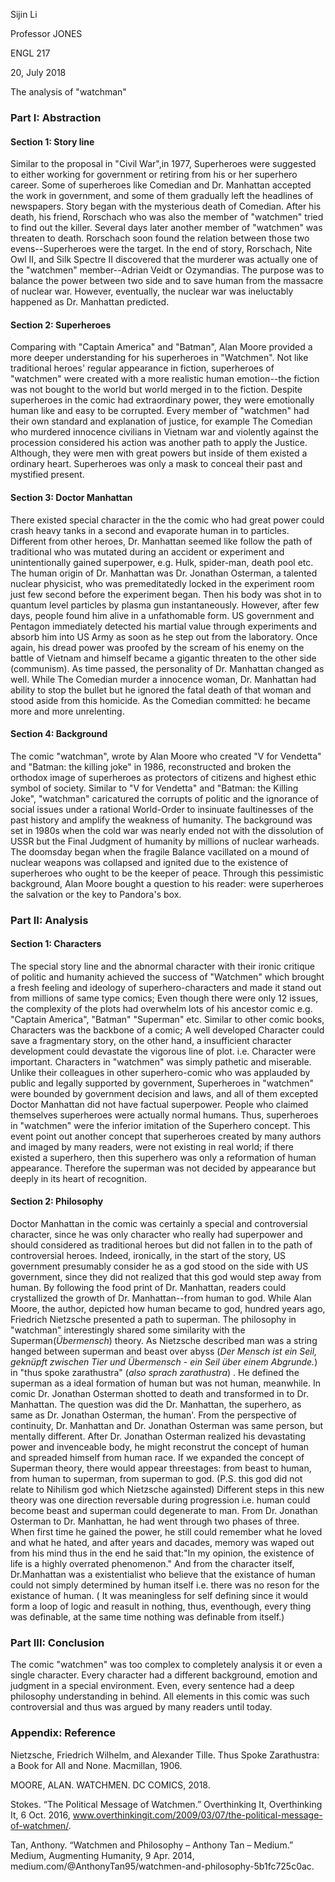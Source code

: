 Sijin Li

Professor JONES  

ENGL 217

20, July 2018  


The analysis of "watchman"

### Part I: Abstraction

#### Section 1: Story line

Similar to the proposal in "Civil War",in 1977, Superheroes were suggested to either working for government or retiring from his or her superhero career. Some of superheroes like Comedian and Dr. Manhattan accepted the work in government, and some of them gradually left the headlines of newspapers. Story began with the mysterious death of Comedian. After his death, his friend, Rorschach who was also the member of "watchmen" tried to find out the killer. Several days later another member of "watchmen" was threaten to death. Rorschach soon found the relation between those two evens--Superheroes were the target. In the end of story, Rorschach, Nite Owl II, and Silk Spectre II discovered that the murderer was actually one of the "watchmen" member--Adrian Veidt or Ozymandias. The purpose was to balance the power between two side and to save human from the massacre of nuclear war. However, eventually, the nuclear war was ineluctably happened as Dr. Manhattan predicted.



#### Section 2: Superheroes

Comparing with "Captain America" and "Batman", Alan Moore provided a more deeper understanding for his superheroes in "Watchmen". Not like traditional heroes' regular appearance in fiction, superheroes of "watchmen" were created with a more realistic human emotion--the fiction was not bought to the world but world merged in to the fiction. Despite superheroes in the comic had extraordinary power, they were emotionally human like and easy to be corrupted. Every member of "watchmen" had their own standard and explanation of justice, for example The Comedian who murdered innocence civilians in Vietnam war and violently against the procession considered his action was another path to apply the Justice. Although, they were men with great powers but inside of them existed a ordinary heart. Superheroes was only a mask to conceal their past and mystified present.

#### Section 3: Doctor Manhattan

There existed special character in the the comic who had great power could crash heavy tanks in a second and evaporate human in to particles. Different from other heroes, Dr. Manhattan seemed like follow the path of traditional who was mutated during an accident or experiment and unintentionally gained superpower, e.g. Hulk, spider-man, death pool etc. The human origin of Dr. Manhattan was Dr. Jonathan Osterman, a talented nuclear physicist, who was premeditatedly locked in the experiment room just few second before the experiment began. Then his body was shot in to quantum level particles by plasma gun instantaneously. However, after few days, people found him alive in a unfathomable form. US government and Pentagon immediately detected his martial value through experiments and absorb him into US Army as soon as he step out from the laboratory. Once again, his dread power was proofed by the scream of his enemy on the battle of Vietnam and himself became a gigantic threaten to the other side (communism). As time passed, the personality of Dr. Manhattan changed as well. While The Comedian murder a innocence woman, Dr. Manhattan had ability to stop the bullet but he ignored the fatal death of that woman and stood aside from this homicide. As the Comedian committed: he became more and more unrelenting.

#### Section 4: Background 

The comic "watchman", wrote by Alan Moore who created "V for Vendetta" and "Batman: the killing joke" in 1986, reconstructed and broken the orthodox image of superheroes as protectors of citizens and highest ethic symbol of society. Similar to "V for Vendetta" and "Batman: the Killing Joke", "watchman" caricatured the corrupts of politic and the ignorance of social issues under a rational World-Order to insinuate faultinesses of the past history and amplify the weakness of humanity. The background was set in 1980s when the cold war was nearly ended not with the dissolution of USSR but the Final Judgment of humanity by millions of nuclear warheads. The doomsday began when the fragile Balance vacillated on a mound of nuclear weapons was collapsed and ignited due to the existence of superheroes who ought to be the keeper of peace. Through this pessimistic background, Alan Moore bought a question to his reader: were superheroes the salvation or the key to Pandora's box.

### Part II: Analysis

#### Section 1: Characters
The special story line and the abnormal character with their ironic critique of politic and humanity achieved the success of "Watchmen" which brought a fresh feeling and ideology of superhero-characters and made it stand out from millions of same type comics; Even though there were only 12 issues, the complexity of the plots had overwhelm lots of his ancestor comic e.g. "Captain America", "Batman" "Superman" etc. Similar to other comic books, Characters was the backbone of a comic; A well developed Character could save a fragmentary story, on the other hand, a insufficient character development could devastate the vigorous line of plot. i.e. Character were important. Characters in "watchmen" was simply pathetic and miserable. Unlike their colleagues in other superhero-comic who was applauded by public and legally supported by government, Superheroes in "watchmen" were bounded by government decision and laws, and all of them excepted Doctor Manhattan did not have factual superpower. People who claimed themselves superheroes were actually normal humans. Thus, superheroes in "watchmen" were the inferior imitation of the Superhero concept. This event point out another concept that superheroes created by many authors and imaged by many readers, were not existing in real world; if there existed a superhero, then this superhero was only a reformation of human appearance. Therefore the superman was not decided by appearance but deeply in its heart of recognition.         

#### Section 2: Philosophy

Doctor Manhattan in the comic was certainly a special and controversial character, since he was only character who really had superpower and should considered as traditional heroes but did not fallen in to the path of controversial heroes. Indeed, ironically, in the start of the story, US government presumably consider he as a god stood on the side with US government, since they did not realized that this god would step away from human. By following the food print of Dr. Manhattan, readers could crystallized the growth of Dr. Manhattan--from human to god. While Alan Moore, the author, depicted how human became to god, hundred years ago, Friedrich Nietzsche presented a path to superman. The philosophy in "watchman" interestingly shared some similarity with the Superman(*Übermensch*) theory. As Nietzsche described man was a string hanged between superman and beast over abyss (*Der Mensch ist ein Seil, geknüpft zwischen Tier und Übermensch - ein Seil über einem Abgrunde.*)  in "thus spoke zarathustra" (*also sprach zarathustra*) . He defined the superman as a ideal formation of human but was not human, meanwhile. In comic Dr. Jonathan Osterman shotted to death and transformed in to Dr. Manhattan. The question was did the Dr. Manhattan, the superhero, as same as Dr. Jonathan Osterman, the human'. From the perspective of continuity, Dr. Manhattan and Dr. Jonathan Osterman was same person, but mentally different. After Dr. Jonathan Osterman realized his devastating power and invenceable body, he might reconstrut the concept of human and spreaded himself from human race. If we expanded the concept of Superman theory, there would appear threestages: from beast to human, from human to superman, from superman to god. (P.S. this god did not relate to Nihilism god which Nietzsche againsted) Different steps in this new theory was one direction reversable during progression i.e. human could become beast and superman could degenerate to man. From Dr. Jonathan Osterman to Dr. Manhattan, he had went through two phases of three. When first time he gained the power, he still could remember what he loved and what he hated, and after years and dacades, memory was waped out from his mind thus in the end he said that:"In my opinion, the existence of life is a highly overrated phenomenon."  And from the character itself, Dr.Manhattan was a existentialist who believe that the existance of human could not simply determined by human itself i.e. there was no reson for the existance of human. ( It was meaningless for self defining since it would form a loop of logic and reasult in nothing, thus, eventhough, every thing was definable, at the same time nothing was definable from itself.)   

### Part III: Conclusion  

The comic "watchmen" was too complex to completely analysis it or even a single character. Every character had a different background, emotion and judgment in a special environment. Even, every sentence had a deep philosophy understanding in behind. All elements in this comic was such controversial and thus was argued by many readers until today. 

### Appendix: Reference
Nietzsche, Friedrich Wilhelm, and Alexander Tille. Thus Spoke Zarathustra: a Book for All and None. Macmillan, 1906.  


MOORE, ALAN. WATCHMEN. DC COMICS, 2018.  

Stokes. “The Political Message of Watchmen.” Overthinking It, Overthinking It, 6 Oct. 2016,   www.overthinkingit.com/2009/03/07/the-political-message-of-watchmen/.   

Tan, Anthony. “Watchmen and Philosophy  – Anthony Tan – Medium.” Medium, Augmenting Humanity, 9 Apr. 2014, medium.com/@AnthonyTan95/watchmen-and-philosophy-5b1fc725c0ac.  


